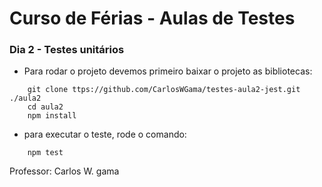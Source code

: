 # Curso de Férias - Aulas de Testes

### Dia 2 - Testes unitários


- Para rodar o projeto devemos primeiro baixar o projeto as bibliotecas:
```
    git clone ttps://github.com/CarlosWGama/testes-aula2-jest.git ./aula2
    cd aula2
    npm install
```


- para executar o teste, rode o comando:
```
    npm test
```

Professor: Carlos W. gama
